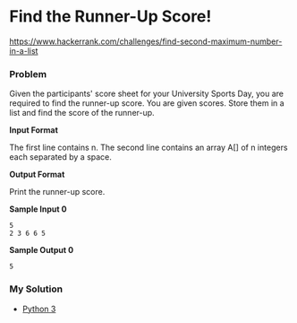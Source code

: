# Find the Runner-Up Score!

https://www.hackerrank.com/challenges/find-second-maximum-number-in-a-list

### Problem

Given the participants' score sheet for your University Sports Day, you are required to find the runner-up score. 
You are given scores. Store them in a list and find the score of the runner-up.

**Input Format**

The first line contains n. The second line contains an array A[] of n integers each separated by a space.

**Output Format**

Print the runner-up score.

**Sample Input 0**
```
5
2 3 6 6 5
```

**Sample Output 0**
```
5
```

### My Solution

- [Python 3](python3.py)
